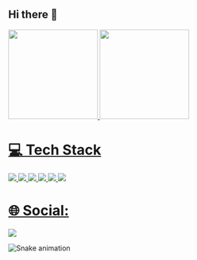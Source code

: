 ## Hi there 👋

<div>
<a href="https://github.com/Eduardogomes794">
<img loading="lazy" height="180em" src="https://github-readme-stats.vercel.app/api/top-langs/?username=seu-usuário-aqui&layout=compact&langs_count=7&theme=dracula"/>
<img loading="lazy" height="180em" src="https://github-readme-stats.vercel.app/api?username=seu-usuário-aqui&show_icons=true&theme=dracula&include_all_commits=true&count_private=true"/>
</div>

# 💻 Tech Stack
<div>
  <img src="https://cdn.jsdelivr.net/gh/devicons/devicon@latest/icons/html5/html5-original.svg" />

  <img src="https://cdn.jsdelivr.net/gh/devicons/devicon@latest/icons/css3/css3-original.svg" />

  <img src="https://cdn.jsdelivr.net/gh/devicons/devicon@latest/icons/javascript/javascript-original.svg" />

  <img src="https://cdn.jsdelivr.net/gh/devicons/devicon@latest/icons/java/java-original.svg" />

  <img src="https://cdn.jsdelivr.net/gh/devicons/devicon@latest/icons/python/python-original.svg" />
          
  <img src="https://cdn.jsdelivr.net/gh/devicons/devicon@latest/icons/mysql/mysql-original-wordmark.svg" />
</div>


# 🌐 Social:
<div>
<a href="https://www.linkedin.com/in/eduardo-gomes-de-lima-a14952303?lipi=urn%3Ali%3Apage%3Ad_flagship3_profile_view_base_contact_details%3ByNYygkRyRUSODXZu6BKTjg%3D%3D" target="_blank"><img loading="lazy" src="https://img.shields.io/badge/-LinkedIn-%230077B5?style=for-the-badge&logo=linkedin&logoColor=white" target="_blank"></a>   
</div>

![Snake animation](https://github.com/Eduardogomes794/Eduardogomes794/blob/output/github-contribution-grid-snake.svg)

<!--
**Eduardogomes794/Eduardogomes794** is a ✨ _special_ ✨ repository because its `README.md` (this file) appears on your GitHub profile.

Here are some ideas to get you started:

- 🔭 I’m currently working on ...
- 🌱 I’m currently learning ...
- 👯 I’m looking to collaborate on ...
- 🤔 I’m looking for help with ...
- 💬 Ask me about ...
- 📫 How to reach me: ...
- 😄 Pronouns: ...
- ⚡ Fun fact: ...
-->
